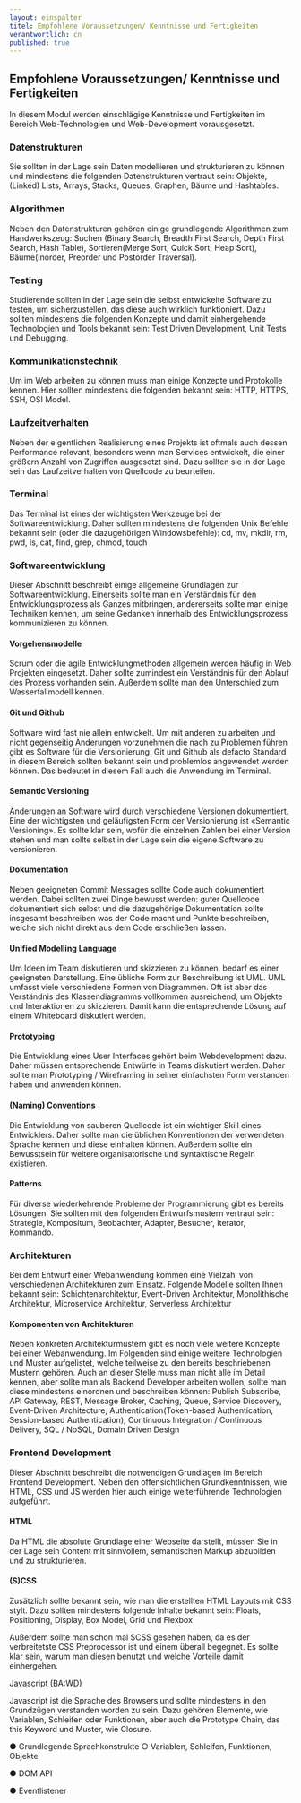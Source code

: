 ```yaml
---
layout: einspalter
titel: Empfohlene Voraussetzungen/ Kenntnisse und Fertigkeiten
verantwortlich: cn
published: true
---
```


## Empfohlene Voraussetzungen/ Kenntnisse und Fertigkeiten

In diesem Modul werden einschlägige Kenntnisse und Fertigkeiten im Bereich Web-Technologien und Web-Development vorausgesetzt. 

### Datenstrukturen
Sie sollten in der Lage sein Daten modellieren und strukturieren zu können und mindestens die folgenden Datenstrukturen vertraut sein: Objekte, (Linked) Lists, Arrays, Stacks, Queues, Graphen, Bäume und Hashtables.

### Algorithmen
Neben den Datenstrukturen gehören einige grundlegende Algorithmen zum Handwerkszeug: Suchen (Binary Search, Breadth First Search, Depth First Search, Hash Table), Sortieren(Merge Sort, Quick Sort, Heap Sort), Bäume(Inorder, Preorder und Postorder Traversal).

### Testing
Studierende sollten  in der Lage sein die selbst entwickelte Software zu testen, um sicherzustellen, das diese auch wirklich funktioniert. Dazu sollten mindestens die folgenden Konzepte und damit einhergehende Technologien und Tools bekannt sein: Test Driven Development, Unit Tests und Debugging.

### Kommunikationstechnik
Um im Web arbeiten zu können muss man einige Konzepte und Protokolle kennen. Hier sollten mindestens die folgenden bekannt sein: HTTP, HTTPS, SSH, OSI Model.

### Laufzeitverhalten
Neben der eigentlichen Realisierung eines Projekts ist oftmals auch dessen Performance relevant, besonders wenn man Services entwickelt, die einer größern Anzahl von Zugriffen ausgesetzt sind. Dazu sollten sie in der Lage sein das Laufzeitverhalten von Quellcode zu beurteilen.

### Terminal
Das Terminal ist eines der wichtigsten Werkzeuge bei der Softwareentwicklung. Daher sollten mindestens die folgenden Unix Befehle bekannt sein (oder die dazugehörigen Windowsbefehle): cd, mv, mkdir, rm, pwd, ls, cat, find, grep, chmod, touch

### Softwareentwicklung
Dieser Abschnitt beschreibt einige allgemeine Grundlagen zur Softwareentwicklung. Einerseits sollte man ein Verständnis für den Entwicklungsprozess als Ganzes mitbringen, andererseits sollte man einige Techniken kennen, um seine Gedanken innerhalb des Entwicklungsprozess kommunizieren zu können.

#### Vorgehensmodelle
Scrum oder die agile Entwicklungmethoden allgemein werden häufig in Web Projekten eingesetzt. Daher sollte zumindest ein Verständnis für den Ablauf des Prozess vorhanden sein. Außerdem sollte man den Unterschied zum Wasserfallmodell kennen.

#### Git und Github
Software wird fast nie allein entwickelt. Um mit anderen zu arbeiten und nicht gegenseitig Änderungen vorzunehmen die nach zu Problemen führen gibt es Software für die Versionierung. Git und Github als defacto Standard in diesem Bereich sollten bekannt sein und problemlos angewendet werden können. Das bedeutet in diesem Fall auch die Anwendung im Terminal.

#### Semantic Versioning
Änderungen an Software wird durch verschiedene Versionen dokumentiert. Eine der wichtigsten und geläufigsten Form der Versionierung ist «Semantic Versioning». Es sollte klar sein, wofür die einzelnen Zahlen bei einer Version stehen und man sollte selbst in der Lage sein die eigene Software zu versionieren.

#### Dokumentation
Neben geeigneten Commit Messages sollte Code auch dokumentiert werden. Dabei sollten zwei Dinge bewusst werden: guter Quellcode dokumentiert sich selbst und die dazugehörige Dokumentation sollte insgesamt beschreiben was der Code macht und Punkte beschreiben, welche sich nicht direkt aus dem Code erschließen lassen.

#### Unified Modelling Language
Um Ideen im Team diskutieren und skizzieren zu können, bedarf es einer geeigneten Darstellung. Eine übliche Form zur Beschreibung ist UML. UML umfasst viele verschiedene Formen von Diagrammen. Oft ist aber das Verständnis des Klassendiagramms vollkommen ausreichend, um Objekte und Interaktionen zu skizzieren. Damit kann die entsprechende Lösung auf einem Whiteboard diskutiert werden. 

#### Prototyping
Die Entwicklung eines User Interfaces gehört beim Webdevelopment dazu. Daher müssen entsprechende Entwürfe in Teams diskutiert werden. Daher sollte man Prototyping / Wireframing in seiner einfachsten Form verstanden haben und anwenden können.

#### (Naming) Conventions
Die Entwicklung von sauberen Quellcode ist ein wichtiger Skill eines Entwicklers. Daher sollte man die üblichen Konventionen der verwendeten Sprache kennen und diese einhalten können. Außerdem sollte ein Bewusstsein für weitere organisatorische und syntaktische Regeln existieren.

#### Patterns
Für diverse wiederkehrende Probleme der Programmierung gibt es bereits Lösungen. Sie sollten mit den folgenden Entwurfsmustern vertraut sein: Strategie, Kompositum, Beobachter, Adapter, Besucher, Iterator, Kommando.

### Architekturen
Bei dem Entwurf einer Webanwendung kommen eine Vielzahl von verschiedenen Architekturen zum Einsatz. Folgende Modelle sollten Ihnen bekannt sein: Schichtenarchitektur, Event-Driven Architektur, Monolithische Architektur, Microservice Architektur, Serverless Architektur

#### Komponenten von Architekturen
Neben konkreten Architekturmustern gibt es noch viele weitere Konzepte bei einer Webanwendung. Im Folgenden sind einige weitere Technologien und Muster aufgelistet, welche teilweise zu den bereits beschriebenen Mustern gehören. Auch an dieser Stelle muss man nicht alle im Detail kennen, aber sollte man als Backend Developer arbeiten wollen, sollte man diese mindestens einordnen und beschreiben können: Publish Subscribe, API Gateway, REST, Message Broker, Caching, Queue, Service Discovery, Event-Driven Architecture, Authentication(Token-based Authentication, Session-based Authentication), Continuous Integration / Continuous Delivery, SQL / NoSQL, Domain Driven Design 

### Frontend Development
Dieser Abschnitt beschreibt die notwendigen Grundlagen im Bereich Frontend Development. Neben den offensichtlichen Grundkenntnissen, wie HTML, CSS und JS werden hier auch einige weiterführende Technologien aufgeführt. 

#### HTML
Da HTML die absolute Grundlage einer Webseite darstellt, müssen Sie in der Lage sein Content mit sinnvollem, semantischen Markup abzubilden und zu strukturieren.

#### (S)CSS
Zusätzlich sollte bekannt sein, wie man die erstellten HTML Layouts mit CSS stylt. Dazu sollten mindestens folgende Inhalte bekannt sein: Floats, Positioning, Display, Box Model, Grid und Flexbox

Außerdem sollte man schon mal SCSS gesehen haben, da es der verbreitetste CSS Preprocessor ist und einem überall begegnet. Es sollte klar sein, warum man diesen benutzt und welche Vorteile damit einhergehen.

Javascript (BA:WD)

Javascript ist die Sprache des Browsers und sollte mindestens in den Grundzügen verstanden worden zu sein. Dazu gehören Elemente, wie Variablen, Schleifen oder Funktionen, aber auch die Prototype Chain, das this Keyword und Muster, wie Closure.

● Grundlegende Sprachkonstrukte ○ Variablen, Schleifen, Funktionen, Objekte

● DOM API

● Eventlistener